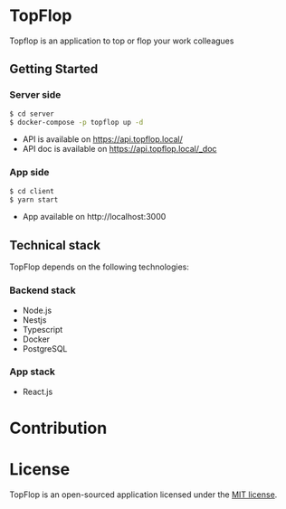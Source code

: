# TopFlop

Topflop is an application to top or flop your work colleagues

## Getting Started

### Server side

```bash
$ cd server
$ docker-compose -p topflop up -d
```

-   API is available on https://api.topflop.local/
-   API doc is available on https://api.topflop.local/_doc

### App side

```bash
$ cd client
$ yarn start
```

-   App available on http://localhost:3000

## Technical stack

TopFlop depends on the following technologies:

### Backend stack

-   Node.js
-   Nestjs
-   Typescript
-   Docker
-   PostgreSQL

### App stack

-   React.js

# Contribution

# License

TopFlop is an open-sourced application licensed under the [MIT license](https://opensource.org/licenses/MIT).
